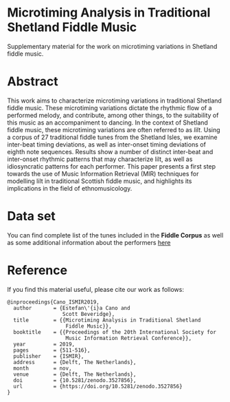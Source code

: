 # Microtiming Analysis in Traditional Shetland Fiddle Music
Supplementary material for the work on microtiming variations in Shetland fiddle music.

# Abstract
This work aims to characterize microtiming variations in traditional Shetland fiddle music.  These microtiming variations dictate the rhythmic flow of a performed melody, and contribute, among other things, to the suitability of this music as an accompaniment to dancing. In the context of Shetland fiddle music, these microtiming variations are often referred to as *lilt*.  Using a corpus of 27 traditional fiddle tunes from the Shetland Isles, we examine inter-beat timing deviations, as well as inter-onset timing deviations of eighth note sequences.  Results show a number of distinct inter-beat and inter-onset rhythmic patterns that may characterize lilt, as well as idiosyncratic patterns for each performer.  This paper presents a first step towards the use of Music Information Retrieval (MIR) techniques for modelling lilt in traditional Scottish fiddle music, and highlights its implications in the field of ethnomusicology.

# Data set
You can find complete list of the tunes included in the **Fiddle Corpus** as well as some additional information about the performers [here](fiddleCorpus.md)


# Reference
If you find this material useful, please cite our work as follows:

```
@inproceedings{Cano_ISMIR2019,
  author       = {Estefan\'{i}a Cano and
                  Scott Beveridge},
  title        = {{Microtiming Analysis in Traditional Shetland 
                   Fiddle Music}},
  booktitle    = {{Proceedings of the 20th International Society for 
                   Music Information Retrieval Conference}},
  year         = 2019,
  pages        = {511-516},
  publisher    = {ISMIR},
  address      = {Delft, The Netherlands},
  month        = nov,
  venue        = {Delft, The Netherlands},
  doi          = {10.5281/zenodo.3527856},
  url          = {https://doi.org/10.5281/zenodo.3527856}
}
```

